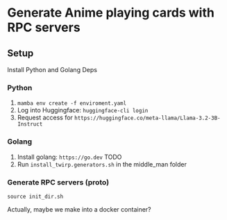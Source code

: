 # Generate Anime playing cards with RPC servers

## Setup
Install Python and Golang Deps
### Python 
1. `mamba env create -f enviroment.yaml`
2. Log into Huggingface: `huggingface-cli login`
3. Request access for `https://huggingface.co/meta-llama/Llama-3.2-3B-Instruct`


### Golang 
1. Install golang: `https://go.dev`
TODO
2. Run `install_twirp.generators.sh` in the middle_man folder


### Generate RPC servers (proto)
`source init_dir.sh`


Actually, maybe we make into a docker container? 

